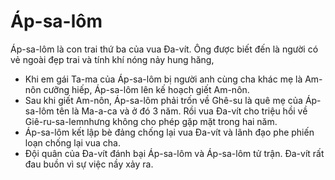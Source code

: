 # Áp-sa-lôm

Áp-sa-lôm là con trai thứ ba của vua Đa-vít. Ông được biết đến là người có vẻ ngoài đẹp trai và tính khí nóng nảy hung hăng,
- Khi em gái Ta-ma của Áp-sa-lôm bị người anh cùng cha khác mẹ là Am-nôn cưỡng hiếp, Áp-sa-lôm lên kế hoạch giết Am-nôn.
- Sau khi giết Am-nôn, Áp-sa-lôm phải trốn về Ghê-su là quê mẹ của Áp-sa-lôm tên là Ma-a-ca và ở đó 3 năm. Rồi vua Đa-vít cho triệu hồi về Giê-ru-sa-lemnhưng không cho phép gặp mặt trong hai năm.
- Áp-sa-lôm kết lập bè đảng chống lại vua Đa-vít và lãnh đạo phe phiến loạn chống lại vua cha.
- Đội quân của Đa-vít đánh bại Áp-sa-lôm và Áp-sa-lôm tử trận. Đa-vít rất đau buồn vì sự việc nầy xảy ra.

